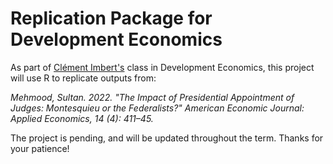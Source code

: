 # Replication Package for Development Economics

As part of [Clément Imbert's](https://sites.google.com/site/clemimbert/) class in Development Economics, this project will use R to replicate  outputs from: 

*Mehmood, Sultan. 2022. "The Impact of Presidential Appointment of Judges: Montesquieu or the Federalists?" American Economic Journal: Applied Economics, 14 (4): 411–45.*

The project is pending, and will be updated throughout the term. Thanks for your patience!